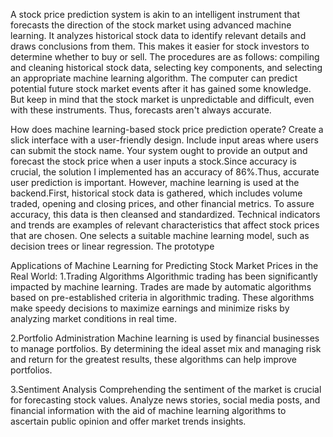 A stock price prediction system is akin to an intelligent instrument that forecasts the direction of the stock market using advanced machine learning.
It analyzes historical stock data to identify relevant details and draws conclusions from them. This makes it easier for stock investors to determine whether to buy or sell.
The procedures are as follows: compiling and cleaning historical stock data, selecting key components, and selecting an appropriate machine learning algorithm. 
The computer can predict potential future stock market events after it has gained some knowledge. But keep in mind that the stock market is unpredictable and difficult, even with these instruments. 
Thus, forecasts aren't always accurate.


How does machine learning-based stock price prediction operate?
Create a slick interface with a user-friendly design. Include input areas where users can submit the stock name.
Your system ought to provide an output and forecast the stock price when a user inputs a stock.Since accuracy is crucial, the solution I implemented has an accuracy of 86%.Thus, accurate user prediction is important.
However, machine learning is used at the backend.First, historical stock data is gathered, which includes volume traded, opening and closing prices, and other financial metrics.
To assure accuracy, this data is then cleansed and standardized. Technical indicators and trends are examples of relevant characteristics that affect stock prices that are chosen.
One selects a suitable machine learning model, such as decision trees or linear regression. The prototype

Applications of Machine Learning for Predicting Stock Market Prices in the Real World:
1.Trading Algorithms
Algorithmic trading has been significantly impacted by machine learning. Trades are made by automatic algorithms based on pre-established criteria in algorithmic trading. These algorithms make speedy decisions to maximize earnings and minimize risks by analyzing market conditions in real time.

2.Portfolio Administration
Machine learning is used by financial businesses to manage portfolios. By determining the ideal asset mix and managing risk and return for the greatest results, these algorithms can help improve portfolios.

3.Sentiment Analysis
Comprehending the sentiment of the market is crucial for forecasting stock values. Analyze news stories, social media posts, and financial information with the aid of machine learning algorithms to ascertain public opinion and offer market trends insights.
